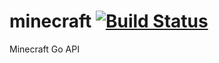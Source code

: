 minecraft [![Build Status](https://travis-ci.org/minotar/minecraft)](https://travis-ci.org/minotar/minecraft)
=========

Minecraft Go API
